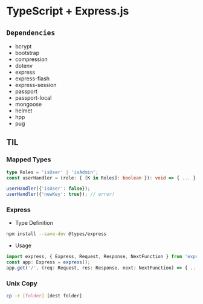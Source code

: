 # TypeScript + Express.js

## `Dependencies`

-   bcrypt
-   bootstrap
-   compression
-   dotenv
-   express
-   express-flash
-   express-session
-   passport
-   passport-local
-   mongoose
-   helmet
-   hpp
-   pug

## TIL

### Mapped Types

```typescript
type Roles = 'isUser' | 'isAdmin';
const userHandler = (role: { [K in Roles]: boolean }): void => { ... };

userHandler({'isUser': false});
userHandler({'newKey': true}); // error!
```

### Express

-   Type Definition

```bash
npm install --save-dev @types/express
```

-   Usage

```TypeScript
import express, { Express, Request, Response, NextFunction } from 'express';
const app: Express = express();
app.get('/', (req: Request, res: Response, next: NextFunction) => { ... });
```

### Unix Copy

```bash
cp -r [folder] [dest folder]
```
